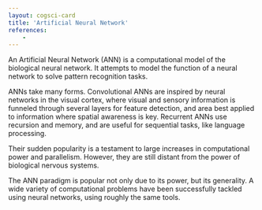 ```yaml
---
layout: cogsci-card
title: 'Artificial Neural Network'
references:
    - 
---
```


An Artificial Neural Network (ANN) is a computational model of the biological neural network. It attempts to model the function of a neural network to solve pattern recognition tasks.

ANNs take many forms. Convolutional ANNs are inspired by neural networks in the visual cortex, where visual and sensory information is funneled through several layers for feature detection, and area best applied to information where spatial awareness is key. Recurrent ANNs use recursion and memory, and are useful for sequential tasks, like language processing.

Their sudden popularity is a testament to large increases in computational power and parallelism. However, they are still distant from the power of biological nervous systems. 

The ANN paradigm is popular not only due to its power, but its generality. A wide variety of computational problems have been successfully tackled using neural networks, using roughly the same tools.  